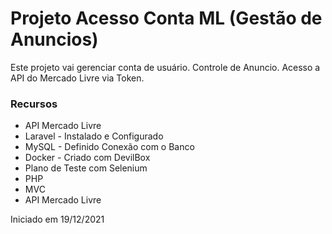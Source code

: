 # Projeto Acesso Conta ML (Gestão de Anuncios)

Este projeto vai gerenciar conta de usuário. Controle de Anuncio. Acesso a API do Mercado Livre via Token.

### Recursos

* API Mercado Livre
* Laravel - Instalado e Configurado
* MySQL - Definido Conexão com o Banco
* Docker - Criado com DevilBox
* Plano de Teste com Selenium
* PHP
* MVC
* API Mercado Livre

Iniciado em 19/12/2021
